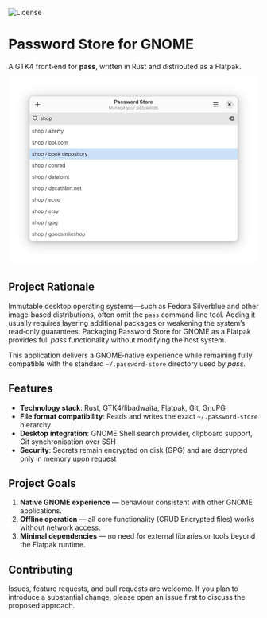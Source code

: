 ![License](https://img.shields.io/badge/license-GPLv3+-blue.svg)

# Password Store for GNOME

A GTK4 front‑end for **pass**, written in Rust and distributed as a Flatpak.

![password store](image/list.png)

## Project Rationale

Immutable desktop operating systems—such as Fedora Silverblue and other image‑based distributions, often omit the `pass` command‑line tool. Adding it usually requires layering additional packages or weakening the system’s read‑only guarantees. Packaging Password Store for GNOME as a Flatpak provides full *pass* functionality without modifying the host system.

This application delivers a GNOME‑native experience while remaining fully compatible with the standard `~/.password-store` directory used by *pass*.

## Features

* **Technology stack**: Rust, GTK4/libadwaita, Flatpak, Git, GnuPG
* **File format compatibility**: Reads and writes the exact `~/.password-store` hierarchy
* **Desktop integration**: GNOME Shell search provider, clipboard support, Git synchronisation over SSH
* **Security**: Secrets remain encrypted on disk (GPG) and are decrypted only in memory upon request

## Project Goals

1. **Native GNOME experience** — behaviour consistent with other GNOME applications.
2. **Offline operation** — all core functionality (CRUD Encrypted files) works without network access.
3. **Minimal dependencies** — no need for external libraries or tools beyond the Flatpak runtime.

## Contributing

Issues, feature requests, and pull requests are welcome. If you plan to introduce a substantial change, please open an issue first to discuss the proposed approach.
